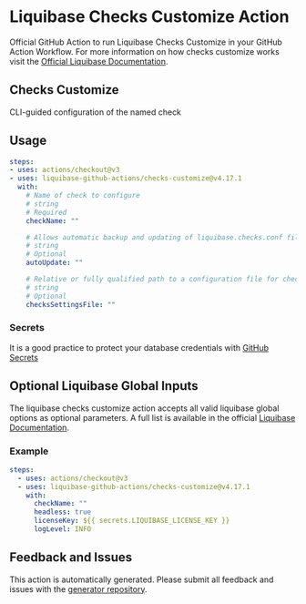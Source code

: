 # Liquibase Checks Customize Action
Official GitHub Action to run Liquibase Checks Customize in your GitHub Action Workflow. For more information on how checks customize works visit the [Official Liquibase Documentation](https://docs.liquibase.com/commands/home.html).
## Checks Customize
CLI-guided configuration of the named check
## Usage
```yaml
steps:
- uses: actions/checkout@v3
- uses: liquibase-github-actions/checks-customize@v4.17.1
  with:
    # Name of check to configure
    # string
    # Required
    checkName: ""

    # Allows automatic backup and updating of liquibase.checks.conf file when new quality checks are available. Options: [on|off]
    # string
    # Optional
    autoUpdate: ""

    # Relative or fully qualified path to a configuration file for checks execution
    # string
    # Optional
    checksSettingsFile: ""

```

### Secrets
It is a good practice to protect your database credentials with [GitHub Secrets](https://docs.github.com/en/actions/security-guides/encrypted-secrets)

## Optional Liquibase Global Inputs
The liquibase checks customize action accepts all valid liquibase global options as optional parameters. A full list is available in the official [Liquibase Documentation](https://docs.liquibase.com/parameters/command-parameters.html).

### Example
```yaml
steps:
  - uses: actions/checkout@v3
  - uses: liquibase-github-actions/checks-customize@v4.17.1
    with:
      checkName: ""
      headless: true
      licenseKey: ${{ secrets.LIQUIBASE_LICENSE_KEY }}
      logLevel: INFO
```

## Feedback and Issues
This action is automatically generated. Please submit all feedback and issues with the [generator repository](https://github.com/liquibase/github-action-generator/issues).
